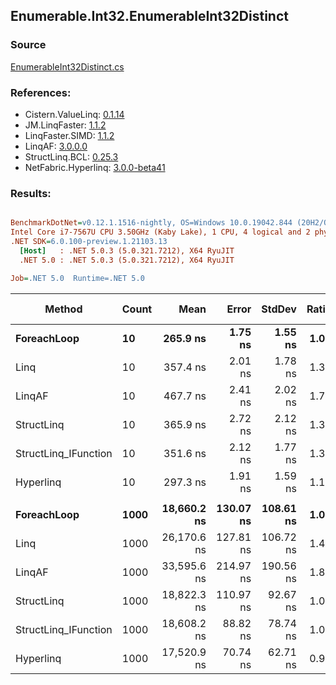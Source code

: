 ﻿## Enumerable.Int32.EnumerableInt32Distinct

### Source
[EnumerableInt32Distinct.cs](../LinqBenchmarks/Enumerable/Int32/EnumerableInt32Distinct.cs)

### References:
- Cistern.ValueLinq: [0.1.14](https://www.nuget.org/packages/Cistern.ValueLinq/0.1.14)
- JM.LinqFaster: [1.1.2](https://www.nuget.org/packages/JM.LinqFaster/1.1.2)
- LinqFaster.SIMD: [1.1.2](https://www.nuget.org/packages/LinqFaster.SIMD/1.0.3)
- LinqAF: [3.0.0.0](https://www.nuget.org/packages/LinqAF/3.0.0.0)
- StructLinq.BCL: [0.25.3](https://www.nuget.org/packages/StructLinq.BCL/0.25.3)
- NetFabric.Hyperlinq: [3.0.0-beta41](https://www.nuget.org/packages/NetFabric.Hyperlinq/3.0.0-beta41)

### Results:
``` ini

BenchmarkDotNet=v0.12.1.1516-nightly, OS=Windows 10.0.19042.844 (20H2/October2020Update)
Intel Core i7-7567U CPU 3.50GHz (Kaby Lake), 1 CPU, 4 logical and 2 physical cores
.NET SDK=6.0.100-preview.1.21103.13
  [Host]   : .NET 5.0.3 (5.0.321.7212), X64 RyuJIT
  .NET 5.0 : .NET 5.0.3 (5.0.321.7212), X64 RyuJIT

Job=.NET 5.0  Runtime=.NET 5.0  

```
|               Method | Count |        Mean |     Error |    StdDev | Ratio | RatioSD |   Gen 0 | Gen 1 | Gen 2 | Allocated |
|--------------------- |------ |------------:|----------:|----------:|------:|--------:|--------:|------:|------:|----------:|
|          **ForeachLoop** |    **10** |    **265.9 ns** |   **1.75 ns** |   **1.55 ns** |  **1.00** |    **0.00** |  **0.3405** |     **-** |     **-** |     **712 B** |
|                 Linq |    10 |    357.4 ns |   2.01 ns |   1.78 ns |  1.34 |    0.01 |  0.2942 |     - |     - |     616 B |
|               LinqAF |    10 |    467.7 ns |   2.41 ns |   2.02 ns |  1.76 |    0.01 |  0.2937 |     - |     - |     616 B |
|           StructLinq |    10 |    365.9 ns |   2.72 ns |   2.12 ns |  1.38 |    0.01 |  0.0305 |     - |     - |      64 B |
| StructLinq_IFunction |    10 |    351.6 ns |   2.12 ns |   1.77 ns |  1.32 |    0.01 |  0.0191 |     - |     - |      40 B |
|            Hyperlinq |    10 |    297.3 ns |   1.91 ns |   1.59 ns |  1.12 |    0.01 |  0.0191 |     - |     - |      40 B |
|                      |       |             |           |           |       |         |         |       |       |           |
|          **ForeachLoop** |  **1000** | **18,660.2 ns** | **130.07 ns** | **108.61 ns** |  **1.00** |    **0.00** | **27.7710** |     **-** |     **-** |  **58,712 B** |
|                 Linq |  1000 | 26,170.6 ns | 127.81 ns | 106.72 ns |  1.40 |    0.01 | 15.7776 |     - |     - |  33,112 B |
|               LinqAF |  1000 | 33,595.6 ns | 214.97 ns | 190.56 ns |  1.80 |    0.02 | 19.5923 |     - |     - |  41,224 B |
|           StructLinq |  1000 | 18,822.3 ns | 110.97 ns |  92.67 ns |  1.01 |    0.01 |  0.0305 |     - |     - |      64 B |
| StructLinq_IFunction |  1000 | 18,608.2 ns |  88.82 ns |  78.74 ns |  1.00 |    0.01 |       - |     - |     - |      40 B |
|            Hyperlinq |  1000 | 17,520.9 ns |  70.74 ns |  62.71 ns |  0.94 |    0.01 |       - |     - |     - |      40 B |
